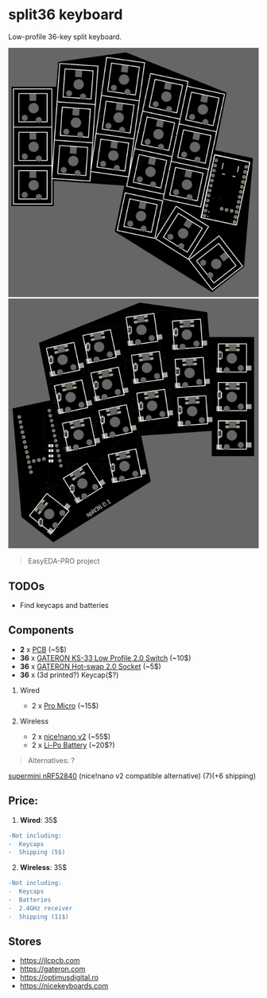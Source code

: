 # split36 keyboard

Low-profile 36-key split keyboard.

![split36_leftPCB_front](images/leftPCB_front.png)
![split36_leftPCB_back](images/leftPCB_back.png)
> EasyEDA-PRO project


## TODOs

- Find keycaps and batteries


## Components

- **2** x [PCB](https://jlcpcb.com) (~5$)
- **36** x [GATERON KS-33 Low Profile 2.0 Switch](https://www.gateron.com/products/gateron-ks-33-low-profile-switch-set) (~10$)
- **36** x [GATERON Hot-swap 2.0 Socket](https://www.gateron.com/products/gateron-low-profile-switch-hot-swap-pcb-socket) (~5$)
- **36** x (3d printed?) Keycap($?)

1. Wired

    - 2 x [Pro Micro](https://www.optimusdigital.ro/ro/compatibile-cu-arduino-pro-micro/12880-placa-de-dezvoltare-compatibila-cu-pro-micro-cu-mufa-type-c.html) (~15$)

2. Wireless

    - 2 x [nice!nano v2](https://nicekeyboards.com/nice-nano) (~55$)
    - 2 x [Li-Po Battery](https://kriscables.com/product/li-po-battery-3-7v-110mah) (~20$?)

> Alternatives: ?

[supermini nRF52840](https://www.aliexpress.us/item/3256805848952479.html) (nice!nano v2 compatible alternative) (7$)(+6$ shipping)


## Price: 

1. **Wired**: 35$
```diff
-Not including:
-  Keycaps
-  Shipping (5$)
```

2. **Wireless**: 35$
```diff
-Not including:
-  Keycaps
-  Batteries
-  2.4GHz receiver
-  Shipping (11$)
```


## Stores

- https://jlcpcb.com
- https://gateron.com
- https://optimusdigital.ro
- https://nicekeyboards.com
